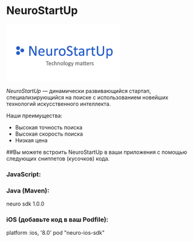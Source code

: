 #  NeuroStartUp

![](logo.png)

*NeuroStartUp* — динамически развивающийся стартап, специализирующийся на поиске с использованием новейших технологий искусственного интеллекта.

Наши преимущества:
* Высокая точность поиска
* Высокая скорость поиска
* Низкая цена

##Вы можете встроить NeuroStartUp в ваши приложения с помощью следующих сниппетов (кусочков) кода.

### JavaScript:

<script src="https://localhost/neuro.sdk.min.js"></script>

### Java (Maven):

<dependency>
  <groupId>neuro</groupId>
  <artifactId>sdk</artifactId>
  <version>1.0.0</version>
</dependency>

### iOS (добавьте код в ваш Podfile):

platform :ios, '8.0'
pod "neuro-ios-sdk"